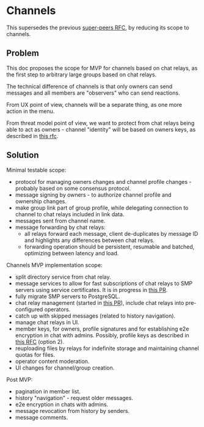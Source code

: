 # Channels

This supersedes the previous [super-peers RFC](./2025-02-13-super-peer-groups-mvp.md), by reducing its scope to channels.

## Problem

This doc proposes the scope for MVP for channels based on chat relays, as the first step to arbitrary large groups based on chat relays.

The technical difference of channels is that only owners can send messages and all members are "observers" who can send reactions.

From UX point of view, channels will be a separate thing, as one more action in the menu.

From threat model point of view, we want to protect from chat relays being able to act as owners - channel "identity" will be based on owners keys, as described in [this rfc](https://github.com/simplex-chat/simplexmq/blob/stable/rfcs/2025-04-04-short-links-for-groups.md).

## Solution

Minimal testable scope:
- protocol for managing owners changes and channel profile changes - probably based on some consensus protocol.
- message signing by owners - to authorize channel profile and ownership changes.
- make group link part of group profile, while delegating connection to channel to chat relays included in link data.
- messages sent from channel name.
- message forwarding by chat relays:
  - all relays forward each message, client de-duplicates by message ID and highlights any differences between chat relays.
  - forwarding operation should be persistent, resumable and batched, optimizing between latency and load.

Channels MVP implementation scope:
- split directory service from chat relay.
- message services to allow for fast subscriptions of chat relays to SMP servers using service certificates. It is in progress in [this PR](https://github.com/simplex-chat/simplexmq/pull/1565).
- fully migrate SMP servers to PostgreSQL.
- chat relay management (started in [this PR](https://github.com/simplex-chat/simplex-chat/pull/5653)), include chat relays into pre-configured operators.
- catch up with skipped messages (related to history navigation).
- manage chat relays in UI.
- member keys, for owners, profile signatures and for establishing e2e encryption in chat with admins. Possibly, profile keys as described in [this RFC](./2025-04-14-signing-messages.md) (option 2).
- reuploading files by relays for indefinite storage and maintaining channel quotas for files.
- operator content moderation.
- UI changes for channel/group creation.

Post MVP:
- pagination in member list.
- history "navigation" - request older messages.
- e2e encryption in chats with admins.
- message revocation from history by senders.
- message comments.
